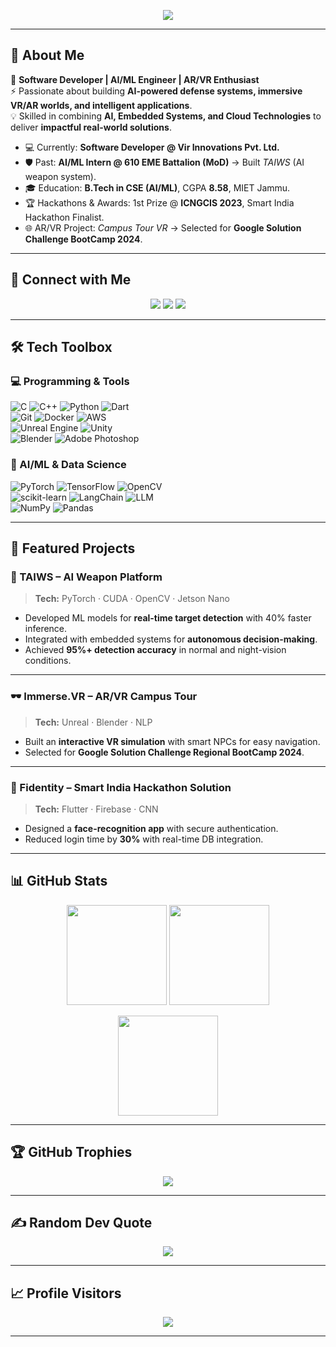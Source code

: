 <!-- Profile Banner -->
<p align="center">
  <img src="https://capsule-render.vercel.app/api?type=waving&color=0:00c6ff,100:0072ff&height=180&section=header&text=Hi%20I'm%20Anikait%20Singh%20👋&fontSize=40&fontColor=ffffff&animation=fadeIn" />
</p>

---

## 🌟 About Me  

🎯 **Software Developer | AI/ML Engineer | AR/VR Enthusiast**  
⚡ Passionate about building **AI-powered defense systems, immersive VR/AR worlds, and intelligent applications**.  
💡 Skilled in combining **AI, Embedded Systems, and Cloud Technologies** to deliver **impactful real-world solutions**.  

- 💻 Currently: **Software Developer @ Vir Innovations Pvt. Ltd.**  
- 🛡️ Past: **AI/ML Intern @ 610 EME Battalion (MoD)** → Built *TAIWS* (AI weapon system).  
- 🎓 Education: **B.Tech in CSE (AI/ML)**, CGPA **8.58**, MIET Jammu.  
- 🏆 Hackathons & Awards: 1st Prize @ **ICNGCIS 2023**, Smart India Hackathon Finalist.  
- 🌐 AR/VR Project: *Campus Tour VR* → Selected for **Google Solution Challenge BootCamp 2024**.  

---

## 🔗 Connect with Me  

<p align="center">
  <a href="https://linkedin.com/in/anikait-singh007"><img src="https://img.shields.io/badge/LinkedIn-%230077B5.svg?style=for-the-badge&logo=linkedin&logoColor=white"/></a>
  <a href="https://x.com/anikait_v"><img src="https://img.shields.io/badge/X-black.svg?style=for-the-badge&logo=X&logoColor=white"/></a>
  <a href="mailto:anikait7298@gmail.com"><img src="https://img.shields.io/badge/Email-D14836?style=for-the-badge&logo=gmail&logoColor=white"/></a>
</p>

---

## 🛠️ Tech Toolbox  

### 💻 Programming & Tools  
![C](https://img.shields.io/badge/c-%2300599C.svg?style=for-the-badge&logo=c&logoColor=white) 
![C++](https://img.shields.io/badge/c++-%2300599C.svg?style=for-the-badge&logo=cplusplus&logoColor=white) 
![Python](https://img.shields.io/badge/python-3670A0.svg?style=for-the-badge&logo=python&logoColor=ffdd54) 
![Dart](https://img.shields.io/badge/dart-%230175C2.svg?style=for-the-badge&logo=dart&logoColor=white)  
![Git](https://img.shields.io/badge/git-%23F05033.svg?style=for-the-badge&logo=git&logoColor=white) 
![Docker](https://img.shields.io/badge/Docker-2496ED.svg?style=for-the-badge&logo=docker&logoColor=white) 
![AWS](https://img.shields.io/badge/AWS-%23FF9900.svg?style=for-the-badge&logo=amazon-aws&logoColor=white)  
![Unreal Engine](https://img.shields.io/badge/unrealengine-%23313131.svg?style=for-the-badge&logo=unrealengine&logoColor=white) 
![Unity](https://img.shields.io/badge/unity-%23000000.svg?style=for-the-badge&logo=unity&logoColor=white)  
![Blender](https://img.shields.io/badge/blender-%23F5792A.svg?style=for-the-badge&logo=blender&logoColor=white) 
![Adobe Photoshop](https://img.shields.io/badge/photoshop-%2331A8FF.svg?style=for-the-badge&logo=adobephotoshop&logoColor=white)

### 🤖 AI/ML & Data Science  
![PyTorch](https://img.shields.io/badge/PyTorch-%23EE4C2C.svg?style=for-the-badge&logo=PyTorch&logoColor=white) 
![TensorFlow](https://img.shields.io/badge/TensorFlow-%23FF6F00.svg?style=for-the-badge&logo=TensorFlow&logoColor=white) 
![OpenCV](https://img.shields.io/badge/OpenCV-%23white.svg?style=for-the-badge&logo=opencv&logoColor=black)  
![scikit-learn](https://img.shields.io/badge/scikit--learn-%23F7931E.svg?style=for-the-badge&logo=scikit-learn&logoColor=white) 
![LangChain](https://img.shields.io/badge/LangChain-%2300BFA6.svg?style=for-the-badge&logo=chainlink&logoColor=white) 
![LLM](https://img.shields.io/badge/LLM-%23FF007F.svg?style=for-the-badge&logo=openai&logoColor=white)  
![NumPy](https://img.shields.io/badge/numpy-%23013243.svg?style=for-the-badge&logo=numpy&logoColor=white) 
![Pandas](https://img.shields.io/badge/pandas-%23150458.svg?style=for-the-badge&logo=pandas&logoColor=white)

---

## 🚀 Featured Projects  

### 🔫 TAIWS – AI Weapon Platform  
> **Tech:** PyTorch · CUDA · OpenCV · Jetson Nano  
- Developed ML models for **real-time target detection** with 40% faster inference.  
- Integrated with embedded systems for **autonomous decision-making**.  
- Achieved **95%+ detection accuracy** in normal and night-vision conditions.  

---

### 🕶️ Immerse.VR – AR/VR Campus Tour  
> **Tech:** Unreal · Blender · NLP  
- Built an **interactive VR simulation** with smart NPCs for easy navigation.  
- Selected for **Google Solution Challenge Regional BootCamp 2024**.  

---

### 📱 Fidentity – Smart India Hackathon Solution  
> **Tech:** Flutter · Firebase · CNN  
- Designed a **face-recognition app** with secure authentication.  
- Reduced login time by **30%** with real-time DB integration.  

---

## 📊 GitHub Stats  

<p align="center">
  <img src="https://github-readme-stats.vercel.app/api?username=AnikaitOO7&theme=tokyonight&hide_border=false&include_all_commits=true&count_private=true" height="160" />
  <img src="https://nirzak-streak-stats.vercel.app/?user=AnikaitOO7&theme=tokyonight&hide_border=false" height="160" />
</p>

<p align="center">
  <img src="https://github-readme-stats.vercel.app/api/top-langs/?username=AnikaitOO7&theme=tokyonight&hide_border=false&layout=compact" height="160"/>
</p>

---

## 🏆 GitHub Trophies  
<p align="center">
  <img src="https://github-profile-trophy.vercel.app/?username=AnikaitOO7&theme=algolia&no-frame=false&margin-w=10&row=1"/>
</p>

---

## ✍️ Random Dev Quote  
<p align="center">
  <img src="https://quotes-github-readme.vercel.app/api?type=horizontal&theme=radical"/>
</p>

---

## 📈 Profile Visitors  
<p align="center">
  <img src="https://visitcount.itsvg.in/api?id=AnikaitOO7&label=Profile%20Views&color=6&icon=5&pretty=true" />
</p>

---

<!-- Proudly crafted with ❤️ by Anikait Singh -->
